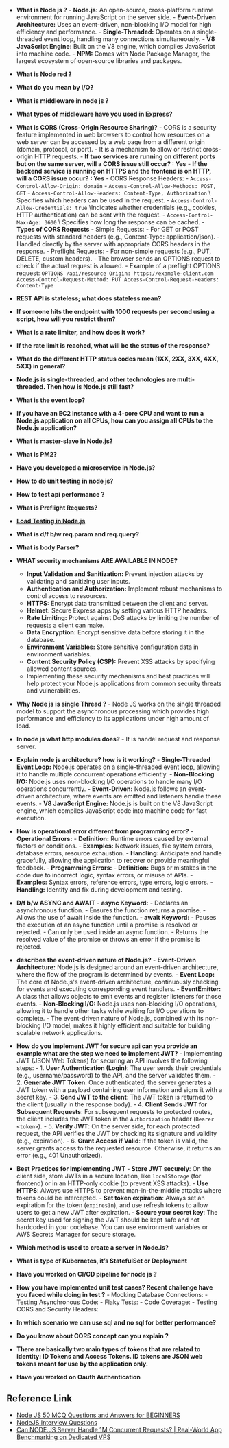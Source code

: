 - **What is Node js ?**
        - **Node.js:** An open-source, cross-platform runtime environment for running JavaScript on the server side.
        - **Event-Driven Architecture:** Uses an event-driven, non-blocking I/O model for high efficiency and performance.
        - **Single-Threaded:** Operates on a single-threaded event loop, handling many connections simultaneously.
        - **V8 JavaScript Engine:** Built on the V8 engine, which compiles JavaScript into machine code.
        - **NPM:** Comes with Node Package Manager, the largest ecosystem of open-source libraries and packages.
 
- **What is Node red ?**
- **What do you mean by I/O?**
- **What is middleware in node js ?**
- **What types of middleware have you used in Express?**
- **What is CORS (Cross-Origin Resource Sharing)?**
        - CORS is a security feature implemented in web browsers to control how resources on a web server can be accessed by a web page from a different origin (domain, protocol, or port). 
        - It is a mechanism to allow or restrict cross-origin HTTP requests.
        - **If two services are running on different ports but on the same server, will a CORS issue still occur? : Yes**
        - **If the backend service is running on HTTPS and the frontend is on HTTP, will a CORS issue occur? : Yes**
        - CORS Response Headers: 
                - ```Access-Control-Allow-Origin: domain```
                - ```Access-Control-Allow-Methods: POST, GET```
                - ```Access-Control-Allow-Headers: Content-Type, Authorization``` \\ Specifies which headers can be used in the request.
                - ```Access-Control-Allow-Credentials: true``` \\Indicates whether credentials (e.g., cookies, HTTP authentication) can be sent with the request.
                - ```Access-Control-Max-Age: 3600``` \\ Specifies how long the response can be cached.
        - **Types of CORS Requests**
                - Simple Requests:
                        - For GET or POST requests with standard headers (e.g., Content-Type: application/json).
                        - Handled directly by the server with appropriate CORS headers in the response.
                - Preflight Requests:
                        - For non-simple requests (e.g., PUT, DELETE, custom headers).
                        - The browser sends an OPTIONS request to check if the actual request is allowed.
                        - Example of a preflight OPTIONS request:
                                ```
                                        OPTIONS /api/resource
                                        Origin: https://example-client.com
                                        Access-Control-Request-Method: PUT
                                        Access-Control-Request-Headers: Content-Type
                                ```

- **REST API is stateless; what does stateless mean?**
- **If someone hits the endpoint with 1000 requests per second using a script, how will you restrict them?**
- **What is a rate limiter, and how does it work?**
- **If the rate limit is reached, what will be the status of the response?**
- **What do the different HTTP status codes mean (1XX, 2XX, 3XX, 4XX, 5XX) in general?**
- **Node.js is single-threaded, and other technologies are multi-threaded. Then how is Node.js still fast?**
- **What is the event loop?**
- **If you have an EC2 instance with a 4-core CPU and want to run a Node.js application on all CPUs, how can you assign all CPUs to the Node.js application?**
- **What is master-slave in Node.js?**
- **What is PM2?**
- **Have you developed a microservice in Node.js?**
- **How to do unit testing in node js?**
- **How to test api performance ?**
- **What is Preflight Requests?**
- **[Load Testing in Node.js](https://youtu.be/emFT-S8GAOk?si=g9JaidvA2QN9W4Xe)**
- **What is d/f b/w req.param and req.query?**
- **What is body Parser?**
- **WHAT security mechanisms ARE AVAILABLE IN NODE?**
    - **Input Validation and Sanitization:** Prevent injection attacks by validating and sanitizing user inputs.
    - **Authentication and Authorization:** Implement robust mechanisms to control access to resources.
    - **HTTPS:** Encrypt data transmitted between the client and server.
    - **Helmet:** Secure Express apps by setting various HTTP headers.
    - **Rate Limiting:** Protect against DoS attacks by limiting the number of requests a client can make.
    - **Data Encryption:** Encrypt sensitive data before storing it in the database.
    - **Environment Variables:** Store sensitive configuration data in environment variables.
    - **Content Security Policy (CSP):** Prevent XSS attacks by specifying allowed content sources.
    - Implementing these security mechanisms and best practices will help protect your Node.js applications from common security threats and vulnerabilities.
-   **Why Node js is single Thread ?**
        - Node JS works on the single threaded model to support the asynchronous processing which provides high performance and efficiency to its applications under high amount of load.
-   **In node js what http modules does?**
        - It is handel request and response server.
-   **Explain node js architecture? how is it working?**
        - **Single-Threaded Event Loop:** Node.js operates on a single-threaded event loop, allowing it to handle multiple concurrent operations efficiently.
        - **Non-Blocking I/O:** Node.js uses non-blocking I/O operations to handle many I/O operations concurrently.
        - **Event-Driven:** Node.js follows an event-driven architecture, where events are emitted and listeners handle these events.
        - **V8 JavaScript Engine:** Node.js is built on the V8 JavaScript engine, which compiles JavaScript code into machine code for fast execution.
- **How is operational error different from programming error?**
        - **Operational Errors:**
                - **Definition:** Runtime errors caused by external factors or conditions.
                - **Examples:** Network issues, file system errors, database errors, resource exhaustion.
                - **Handling:** Anticipate and handle gracefully, allowing the application to recover or provide meaningful feedback.
        - **Programming Errors:**
                - **Definition:** Bugs or mistakes in the code due to incorrect logic, syntax errors, or misuse of APIs.
                - **Examples:** Syntax errors, reference errors, type errors, logic errors.
                - **Handling:** Identify and fix during development and testing.

- **D/f b/w ASYNC and AWAIT**
        - **async Keyword:**
                - Declares an asynchronous function.
                - Ensures the function returns a promise.
                - Allows the use of await inside the function.
        - **await Keyword:**
                - Pauses the execution of an async function until a promise is resolved or rejected.
                - Can only be used inside an async function.
                - Returns the resolved value of the promise or throws an error if the promise is rejected.

- **describes the event-driven nature of Node.js?**
        - **Event-Driven Architecture:** Node.js is designed around an event-driven architecture, where the flow of the program is determined by events.
        - **Event Loop:** The core of Node.js's event-driven architecture, continuously checking for events and executing corresponding event handlers.
        - **EventEmitter:** A class that allows objects to emit events and register listeners for those events.
        - **Non-Blocking I/O:** Node.js uses non-blocking I/O operations, allowing it to handle other tasks while waiting for I/O operations to complete.
        - The event-driven nature of Node.js, combined with its non-blocking I/O model, makes it highly efficient and suitable for building scalable network applications.

- **How do you implement JWT for secure api can you provide an example what are the step we need to implement JWT?**
        - Implementing JWT (JSON Web Tokens) for securing an API involves the following steps:
                - 1. **User Authentication (Login)**: The user sends their credentials (e.g., username/password) to the API, and the server validates them.
                - 2. **Generate JWT Token**: Once authenticated, the server generates a JWT token with a payload containing user information and signs it with a secret key.
                - 3. **Send JWT to the client**: The JWT token is returned to the client (usually in the response body).
                - 4. **Client Sends JWT for Subsequent Requests**: For subsequent requests to protected routes, the client includes the JWT token in the `Authorization` header (`Bearer <token>`).
                - 5. **Verify JWT**: On the server side, for each protected request, the API verifies the JWT by checking its signature and validity (e.g., expiration).
                - 6. **Grant Access if Valid**: If the token is valid, the server grants access to the requested resource. Otherwise, it returns an error (e.g., 401 Unauthorized).

- **Best Practices for Implementing JWT**
        - **Store JWT securely**: On the client side, store JWTs in a secure location, like `localStorage` (for frontend) or in an HTTP-only cookie (to prevent XSS attacks).
        - **Use HTTPS**: Always use HTTPS to prevent man-in-the-middle attacks where tokens could be intercepted.
        - **Set token expiration**: Always set an expiration for the token (`expiresIn`), and use refresh tokens to allow users to get a new JWT after expiration.
        - **Secure your secret key**: The secret key used for signing the JWT should be kept safe and not hardcoded in your codebase. You can use environment variables or AWS Secrets Manager for secure storage.

- **Which method is used to create a server in Node.is?**
- **What is type of Kubernetes, it’s StatefulSet or Deployment**
- **Have you worked on CI/CD pipeline for node js ?**
- **How you have implemented unit test cases? Recent challenge have you faced while doing in test ?**
        - Mocking Database Connections:
        - Testing Asynchronous Code:
        - Flaky Tests:
        - Code Coverage:
        - Testing CORS and Security Headers:

- **In which scenario we can use sql and no sql for better performance?**
- **Do you know about CORS concept can you explain ?**

- **There are basically two main types of tokens that are related to identity: ID Tokens and Access Tokens. ID tokens are JSON web tokens meant for use by the application only.**
- **Have you worked on Oauth Authentication**
## Reference Link
- [Node JS 50 MCQ Questions and Answers for BEGINNERS](https://youtu.be/omXqa2XGoWI?si=QNIIl2Oc_gYLVB7H)
- [NodeJS Interview Questions](./NodeJS%20Interview%20Questions.pdf)
- [Can NODE.JS Server Handle 1M Concurrent Requests? | Real-World App Benchmarking on Dedicated VPS](https://youtu.be/nC5UbrpbD5E?si=piuBiNTOP70Pc6hn)